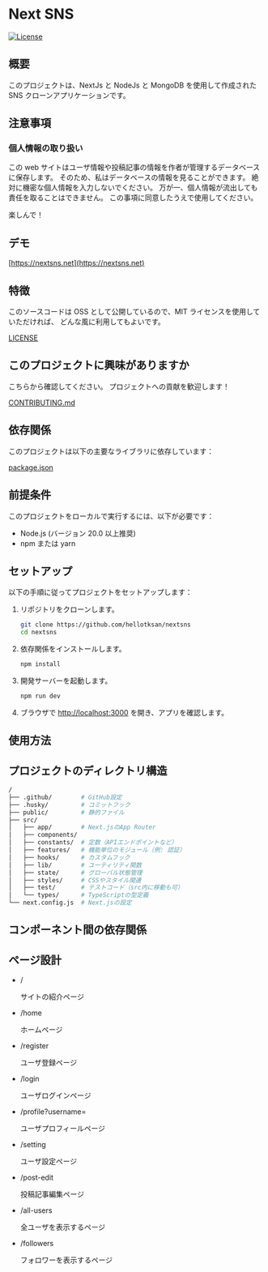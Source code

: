 # Next SNS

[![License](https://img.shields.io/badge/license-MIT-blue.svg)](LICENSE)

## 概要

このプロジェクトは、NextJs と NodeJs と MongoDB を使用して作成された SNS クローンアプリケーションです。

## 注意事項

### 個人情報の取り扱い

この web サイトはユーザ情報や投稿記事の情報を作者が管理するデータベースに保存します。
そのため、私はデータベースの情報を見ることができます。
絶対に機密な個人情報を入力しないでください。
万が一、個人情報が流出しても責任を取ることはできません。
この事項に同意したうえで使用してください。

楽しんで！

## デモ

[https://nextsns.net](https://nextsns.net)

## 特徴

このソースコードは OSS として公開しているので、MIT ライセンスを使用していただければ、
どんな風に利用してもよいです。

[LICENSE](LICENSE)

## このプロジェクトに興味がありますか

こちらから確認してください。
プロジェクトへの貢献を歓迎します！

[CONTRIBUTING.md](CONTRIBUTING.md)

## 依存関係

このプロジェクトは以下の主要なライブラリに依存しています：

[package.json](package.json)

## 前提条件

このプロジェクトをローカルで実行するには、以下が必要です：

- Node.js (バージョン 20.0 以上推奨)
- npm または yarn

## セットアップ

以下の手順に従ってプロジェクトをセットアップします：

1. リポジトリをクローンします。

   ```bash
   git clone https://github.com/hellotksan/nextsns
   cd nextsns
   ```

2. 依存関係をインストールします。

   ```bash
   npm install
   ```

3. 開発サーバーを起動します。

   ```bash
   npm run dev
   ```

4. ブラウザで [http://localhost:3000](http://localhost:3000) を開き、アプリを確認します。

## 使用方法

## プロジェクトのディレクトリ構造

```sh
/
├── .github/        # GitHub設定
├── .husky/         # コミットフック
├── public/         # 静的ファイル
├── src/
│   ├── app/        # Next.jsのApp Router
│   ├── components/
│   ├── constants/  # 定数（APIエンドポイントなど）
│   ├── features/   # 機能単位のモジュール（例: 認証）
│   ├── hooks/      # カスタムフック
│   ├── lib/        # ユーティリティ関数
│   ├── state/      # グローバル状態管理
│   ├── styles/     # CSSやスタイル関連
│   ├── test/       # テストコード（src内に移動も可）
│   └── types/      # TypeScriptの型定義
└── next.config.js  # Next.jsの設定
```

## コンポーネント間の依存関係

## ページ設計

- /

  サイトの紹介ページ

- /home

  ホームページ

- /register

  ユーザ登録ページ

- /login

  ユーザログインページ

- /profile?username=

  ユーザプロフィールページ

- /setting

  ユーザ設定ページ

- /post-edit

  投稿記事編集ページ

- /all-users

  全ユーザを表示するページ

- /followers

  フォロワーを表示するページ
